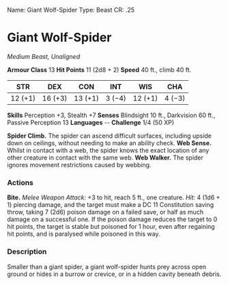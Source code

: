 Name: Giant Wolf-Spider
Type: Beast
CR: .25

# Giant Wolf-Spider
_Medium Beast, Unaligned_

**Armour Class** 13
**Hit Points** 11 (2d8 + 2)
**Speed** 40 ft., climb 40 ft.

| STR     | DEX     | CON     | INT     | WIS     | CHA     |
|---------|---------|---------|---------|---------|---------|
| 12 (+1) | 16 (+3) | 13 (+1) | 3 (−4)  | 12 (+1) | 4 (−3)  |  

**Skills** Perception +3, Stealth +7
**Senses** Blindsight 10 ft., Darkvision 60 ft., Passive Perception 13
**Languages** --
**Challenge** 1/4 (50 XP)

**Spider Climb.** The spider can ascend difficult surfaces, including upside down on ceilings, without needing to make an ability check.
**Web Sense.** Whilst in contact with a web, the spider knows the exact location of any other creature in contact with the same web.
**Web Walker.** The spider ignores movement restrictions caused by webbing.

### Actions
**Bite.** _Melee Weapon Attack:_ +3 to hit, reach 5 ft., one creature. _Hit:_ 4 (1d6 + 1) piercing damage, and the target must make a DC 11 Constitution saving throw, taking 7 (2d6) poison damage on a failed save, or half as much damage on a successful one. If the poison damage reduces the target to 0 hit points, the target is stable but poisoned for 1 hour, even after regaining hit points, and is paralysed while poisoned in this way.

### Description
Smaller than a giant spider, a giant wolf-spider hunts prey across open ground or hides in a burrow or crevice, or in a hidden cavity beneath debris.